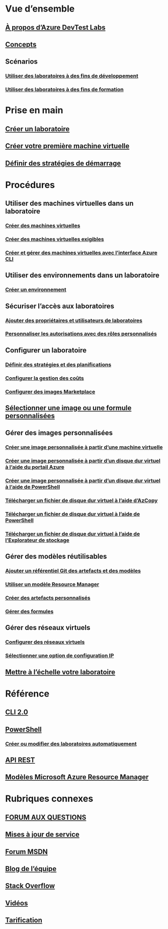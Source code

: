 # Vue d’ensemble

## [À propos d’Azure DevTest Labs](devtest-lab-overview.md)

## [Concepts](devtest-lab-concepts.md)

## Scénarios

### [Utiliser des laboratoires à des fins de développement](devtest-lab-developer-lab.md)

### [Utiliser des laboratoires à des fins de formation](devtest-lab-training-lab.md)


# Prise en main

## [Créer un laboratoire](devtest-lab-create-lab.md)

## [Créer votre première machine virtuelle](devtest-lab-create-first-vm.md)

## [Définir des stratégies de démarrage](devtest-lab-get-started-with-lab-policies.md)


# Procédures

## Utiliser des machines virtuelles dans un laboratoire

### [Créer des machines virtuelles](devtest-lab-add-vm.md)

### [Créer des machines virtuelles exigibles](devtest-lab-add-claimable-vm.md)

### [Créer et gérer des machines virtuelles avec l’interface Azure CLI](devtest-lab-vmcli.md)


## Utiliser des environnements dans un laboratoire

### [Créer un environnement](devtest-lab-create-environment-from-arm.md)


## Sécuriser l’accès aux laboratoires

### [Ajouter des propriétaires et utilisateurs de laboratoires](devtest-lab-add-devtest-user.md)

### [Personnaliser les autorisations avec des rôles personnalisés](devtest-lab-grant-user-permissions-to-specific-lab-policies.md)


## Configurer un laboratoire

### [Définir des stratégies et des planifications](devtest-lab-set-lab-policy.md)

### [Configurer la gestion des coûts](devtest-lab-configure-cost-management.md)

### [Configurer des images Marketplace](devtest-lab-configure-marketplace-images.md)


## [Sélectionner une image ou une formule personnalisées](devtest-lab-comparing-vm-base-image-types.md)


## Gérer des images personnalisées

### [Créer une image personnalisée à partir d’une machine virtuelle](devtest-lab-create-custom-image-from-vm-using-portal.md)

### [Créer une image personnalisée à partir d’un disque dur virtuel à l’aide du portail Azure](devtest-lab-create-template.md)

### [Créer une image personnalisée à partir d’un disque dur virtuel à l’aide de PowerShell](devtest-lab-create-custom-image-from-vhd-using-powershell.md)

### [Télécharger un fichier de disque dur virtuel à l’aide d’AzCopy](devtest-lab-upload-vhd-using-azcopy.md)

### [Télécharger un fichier de disque dur virtuel à l’aide de PowerShell](devtest-lab-upload-vhd-using-powershell.md)

### [Télécharger un fichier de disque dur virtuel à l’aide de l’Explorateur de stockage](devtest-lab-upload-vhd-using-storage-explorer.md)


## Gérer des modèles réutilisables

### [Ajouter un référentiel Git des artefacts et des modèles](devtest-lab-add-artifact-repo.md)

### [Utiliser un modèle Resource Manager](devtest-lab-use-resource-manager-template.md)

### [Créer des artefacts personnalisés](devtest-lab-artifact-author.md)

### [Gérer des formules](devtest-lab-manage-formulas.md)


## Gérer des réseaux virtuels

### [Configurer des réseaux virtuels](devtest-lab-configure-vnet.md)

### [Sélectionner une option de configuration IP](devtest-lab-shared-ip.md)


## [Mettre à l’échelle votre laboratoire](devtest-lab-scale-lab.md)


# Référence

## [CLI 2.0](/cli/azure/lab)

## [PowerShell](/powershell/module/azurerm.devtestlabs/#devtest_labs)

### [Créer ou modifier des laboratoires automatiquement](devtest-lab-use-arm-and-powershell-for-lab-resources.md)

## [API REST](https://docs.microsoft.com/rest/api/dtl/)

## [Modèles Microsoft Azure Resource Manager](https://github.com/Azure/azure-devtestlab/tree/master/Samples)



# Rubriques connexes

## [FORUM AUX QUESTIONS](devtest-lab-faq.md)

## [Mises à jour de service](https://azure.microsoft.com/updates/?product=devtest-lab)

## [Forum MSDN](https://social.msdn.microsoft.com/Forums/en-US/home?forum=AzureDevTestLabs)

## [Blog de l’équipe](https://blogs.msdn.microsoft.com/devtestlab/)

## [Stack Overflow](http://stackoverflow.com/questions/tagged/azure-devtest-labs)

## [Vidéos](https://azure.microsoft.com/documentation/videos/index/?services=devtest-lab)

## [Tarification](https://azure.microsoft.com/pricing/details/devtest-lab/)

